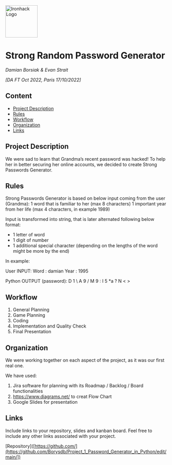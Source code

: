 <img src="https://bit.ly/2VnXWr2" alt="Ironhack Logo" width="100"/>

# Strong Random Password Generator
*Damian Borsiak & Evan Strait*

*[DA FT Oct 2022, Paris 17/10/2022]*

## Content
- [Project Description](#project-description)
- [Rules](#rules)
- [Workflow](#workflow)
- [Organization](#organization)
- [Links](#links)

## Project Description
We were sad to learn that Grandma’s recent password was hacked!
To help her in better securing her online accounts, we decided to create Strong Passwords Generator.

## Rules
Strong Passwords Generator is based on below input coming from the user (Grandma):
1 word that is familiar to her (max 8 characters)
1 important year from her life (max 4 characters, in example 1989)

Input is transformed into string, that is later alternated following below format:
- 1 letter of word
- 1 digit of number
- 1 additional special character (depending on the lengths of the word might be more by the end)

In example:
 
 User INPUT:
Word : damian
Year : 1995

 Python OUTPUT (password):
D 1 \ A 9 / M 9 : I 5 *a ? N < >

## Workflow
1. General Planning
2. Game Planning
3. Coding
4. Implementation and Quality Check
5. Final Presentation

## Organization
We were working together on each aspect of the project, as it was our first real one.

We have used:
1. Jira software for planning with its Roadmap / Backlog / Board functionalities
2. https://www.diagrams.net/ to creat Flow Chart
3. Google Slides for presentation


## Links
Include links to your repository, slides and kanban board. Feel free to include any other links associated with your project.

[Repository]([https://github.com/](https://github.com/Borysdb/Project_1_Password_Generator_in_Python/edit/main/])
